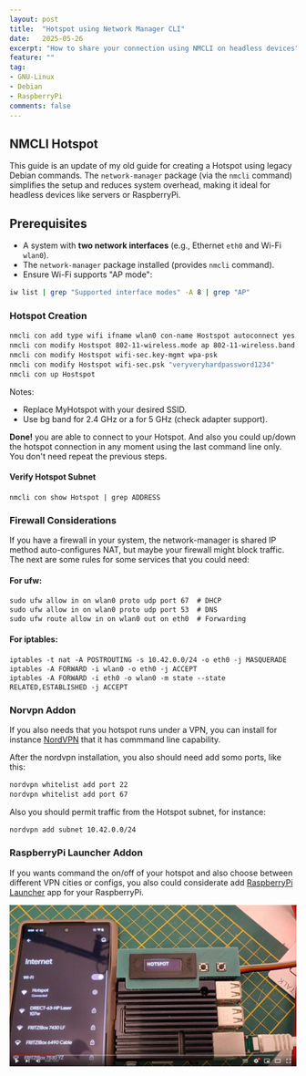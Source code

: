 ```yaml
---
layout: post
title:  "Hotspot using Network Manager CLI"
date:   2025-05-26
excerpt: "How to share your connection using NMCLI on headless devices"
feature: ""
tag:
- GNU-Linux
- Debian
- RaspberryPi
comments: false
---
```


## NMCLI Hotspot

This guide is an update of my old guide for creating a Hotspot using legacy Debian commands. The `network-manager` package (via the `nmcli` command) simplifies the setup and reduces system overhead, making it ideal for headless devices like servers or RaspberryPi.

## Prerequisites

- A system with **two network interfaces** (e.g., Ethernet `eth0` and Wi-Fi `wlan0`).
- The `network-manager` package installed (provides `nmcli` command).
- Ensure Wi-Fi supports "AP mode":

```bash
iw list | grep "Supported interface modes" -A 8 | grep "AP"
```

### Hotspot Creation

```bash
nmcli con add type wifi ifname wlan0 con-name Hostspot autoconnect yes ssid Hostspot
nmcli con modify Hostspot 802-11-wireless.mode ap 802-11-wireless.band bg ipv4.method shared
nmcli con modify Hostspot wifi-sec.key-mgmt wpa-psk
nmcli con modify Hostspot wifi-sec.psk "veryveryhardpassword1234"
nmcli con up Hostspot
```

Notes:

- Replace MyHotspot with your desired SSID.
- Use bg band for 2.4 GHz or a for 5 GHz (check adapter support).

**Done!** you are able to connect to your Hotspot. And also you could up/down the hotspot connection in any moment using the last command line only. You don't need repeat the previous steps.

#### Verify Hotspot Subnet

```shell
nmcli con show Hotspot | grep ADDRESS
```

### Firewall Considerations

If you have a firewall in your system, the network-manager is shared IP method auto-configures NAT, but maybe your firewall might block traffic. The next are some rules for some services that you could need:

#### For ufw:

```shell
sudo ufw allow in on wlan0 proto udp port 67  # DHCP
sudo ufw allow in on wlan0 proto udp port 53  # DNS
sudo ufw route allow in on wlan0 out on eth0  # Forwarding
```

#### For iptables:

```shell
iptables -t nat -A POSTROUTING -s 10.42.0.0/24 -o eth0 -j MASQUERADE
iptables -A FORWARD -i wlan0 -o eth0 -j ACCEPT
iptables -A FORWARD -i eth0 -o wlan0 -m state --state RELATED,ESTABLISHED -j ACCEPT
```

### Norvpn Addon

If you also needs that you hotspot runs under a VPN, you can install for instance [NordVPN](https://support.nordvpn.com/hc/en-us/articles/20226600447633-How-to-log-in-to-NordVPN-on-Linux-devices-without-a-GUI) that it has commmand line capability.

After the nordvpn installation, you also should need add somo ports, like this:

```bash
nordvpn whitelist add port 22
nordvpn whitelist add port 67
```

Also you should permit traffic from the Hotspot subnet, for instance:

```bash
nordvpn add subnet 10.42.0.0/24
```

### RaspberryPi Launcher Addon

If you wants command the on/off of your hotspot and also choose between different VPN cities or configs, you also could considerate add [RaspberryPi Launcher](https://github.com/hpsaturn/pilauncher/tree/master?tab=readme-ov-file#readme)
app for your RaspberryPi.

[![Youtube vide demo PiLauncher](https://raw.githubusercontent.com/hpsaturn/pilauncher/master/screenshots/demo_youtube.jpg)](https://youtu.be/iNSw1nZpOEk?si=aX4mq4WVJhwrCm_X)
